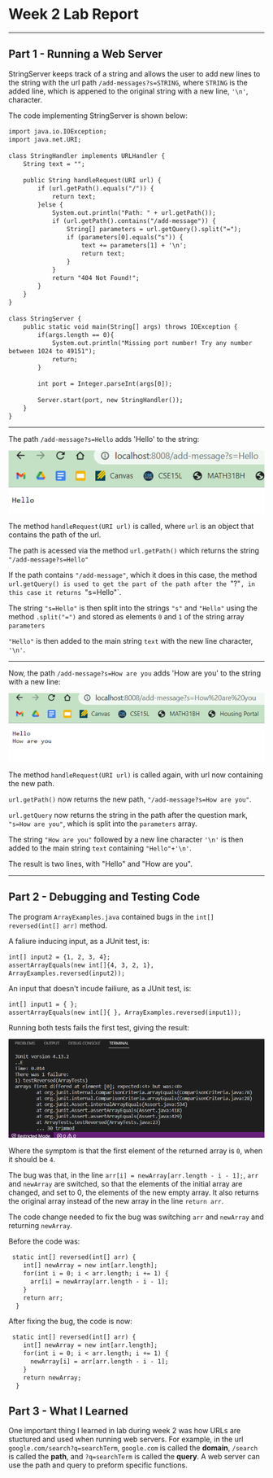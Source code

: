 # Week 2 Lab Report
***

## Part 1 - Running a Web Server
StringServer keeps track of a string and allows the user to add new lines to the string with the url path `/add-messages?s=STRING`, where `STRING` is the added line, which is appened to the original string with a new line, `'\n'`, character.

The code implementing StringServer is shown below:
```
import java.io.IOException;
import java.net.URI;

class StringHandler implements URLHandler {
    String text = "";

    public String handleRequest(URI url) {
        if (url.getPath().equals("/")) {
            return text;
        }else {
            System.out.println("Path: " + url.getPath());
            if (url.getPath().contains("/add-message")) {
                String[] parameters = url.getQuery().split("=");
                if (parameters[0].equals("s")) {
                    text += parameters[1] + '\n';
                    return text;
                }
            }
            return "404 Not Found!";
        }
    }
}

class StringServer {
    public static void main(String[] args) throws IOException {
        if(args.length == 0){
            System.out.println("Missing port number! Try any number between 1024 to 49151");
            return;
        }

        int port = Integer.parseInt(args[0]);

        Server.start(port, new StringHandler());
    }
}
```

***

The path `/add-message?s=Hello` adds 'Hello' to the string:


![Hello Image](https://raw.githubusercontent.com/LukeHenry04/cse15l-lab-reports/main/Hello.png)

The method `handleRequest(URI url)` is called, where `url` is an object that contains the path of the url.

The path is acessed via the method `url.getPath()` which returns the string `"/add-message?s=Hello"`

If the path contains `"/add-message"`, which it does in this case, the method `url.getQuery() is used to get the part of the path after the `"?"`, in this case it returns `"s=Hello"`.

The string `"s=Hello"` is then split into the strings `"s"` and `"Hello"` using the method `.split("=")` and stored as elements `0` and `1` of the string array `parameters`

`"Hello"` is then added to the main string `text` with the new line character, `'\n'`. 

***

Now, the path `/add-message?s=How are you` adds 'How are you' to the string with a new line:


![How Are You Image](https://raw.githubusercontent.com/LukeHenry04/cse15l-lab-reports/main/HowAreYou.png)

The method `handleRequest(URI url)` is called again, with url now containing the new path.

`url.getPath()` now returns the new path, `"/add-message?s=How are you"`.

`url.getQuery` now returns the string in the path after the question mark, `"s=How are you"`, which is split into the `parameters` array.

The string `"How are you"` followed by a new line character `'\n'` is then added to the main string `text` containing `"Hello"+'\n'`.

The result is two lines, with "Hello" and "How are you".

***

## Part 2 - Debugging and Testing Code

The program `ArrayExamples.java` contained bugs in the `int[] reversed(int[] arr)` method.

A faliure inducing input, as a JUnit test, is:

```
int[] input2 = {1, 2, 3, 4};
assertArrayEquals(new int[]{4, 3, 2, 1}, ArrayExamples.reversed(input2));
```

An input that doesn't incude failiure, as a JUnit test, is:

```
int[] input1 = { };
assertArrayEquals(new int[]{ }, ArrayExamples.reversed(input1));
```

Running both tests fails the first test, giving the result:

![ScreenshotTerminal](https://raw.githubusercontent.com/LukeHenry04/cse15l-lab-reports/main/TerminarError.png)

Where the symptom is that the first element of the returned array is `0`, when it should be `4`.

The bug was that, in the line `arr[i] = newArray[arr.length - i - 1];`, `arr` and `newArray` are switched, so that the elements of the initial array are changed, and set to 0, the elements of the new empty array. It also returns the original array instead of the new array in the line `return arr`. 

The code change needed to fix the bug was switching `arr` and `newArray` and returning `newArray`.

Before the code was:
```
 static int[] reversed(int[] arr) {
    int[] newArray = new int[arr.length];
    for(int i = 0; i < arr.length; i += 1) {
      arr[i] = newArray[arr.length - i - 1];
    }
    return arr;
  }
```
After fixing the bug, the code is now:
```
 static int[] reversed(int[] arr) {
    int[] newArray = new int[arr.length];
    for(int i = 0; i < arr.length; i += 1) {
      newArray[i] = arr[arr.length - i - 1];
    }
    return newArray;
  }
```

## Part 3 - What I Learned

One important thing I learned in lab during week 2 was how URLs are stuctured and used when running web servers. For example, in the url `google.com/search?q=searchTerm`, `google.com` is called the **domain**, `/search` is called the **path**, and `?q=searchTerm` is called the **query**. A web server can use the path and query to preform specific functions. 

